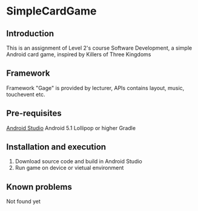 # SimpleCardGame
## Introduction
This is an assignment of Level 2's course Software Development, a simple Android card game, inspired by Killers of Three Kingdoms

## Framework
Framework "Gage" is provided by lecturer, APIs contains layout, music, touchevent etc.

## Pre-requisites
[Android Studio](https://developer.android.com/studio/?gclid=Cj0KCQjwhtT1BRCiARIsAGlY51KYA0LZPlh0awjh2vRh7Z_wenDXukAL1RNm33Vf6JKUUw7evQbICaAaAsNyEALw_wcB&gclsrc=aw.ds)
Android 5.1 Lollipop or higher
Gradle

## Installation and execution
1. Download source code and build in Android Studio
2. Run game on device or vietual environment

## Known problems
Not found yet
